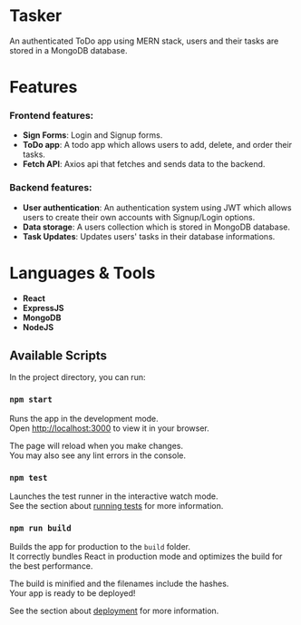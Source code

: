 # Tasker
An authenticated ToDo app using MERN stack, users and their tasks are stored in a MongoDB database.

# Features
### Frontend features:
* **Sign Forms**: Login and Signup forms.
* **ToDo app**: A todo app which allows users to add, delete, and order their tasks.
* **Fetch API**: Axios api that fetches and sends data to the backend.
### Backend features:
* **User authentication**: An authentication system using JWT which allows users to create their own accounts with Signup/Login options.
* **Data storage**: A users collection which is stored in MongoDB database.
* **Task Updates**: Updates users' tasks in their database informations.

# Languages & Tools

* **React**
* **ExpressJS**
* **MongoDB**
* **NodeJS**

## Available Scripts

In the project directory, you can run:

### `npm start`

Runs the app in the development mode.\
Open [http://localhost:3000](http://localhost:3000) to view it in your browser.

The page will reload when you make changes.\
You may also see any lint errors in the console.

### `npm test`

Launches the test runner in the interactive watch mode.\
See the section about [running tests](https://facebook.github.io/create-react-app/docs/running-tests) for more information.

### `npm run build`

Builds the app for production to the `build` folder.\
It correctly bundles React in production mode and optimizes the build for the best performance.

The build is minified and the filenames include the hashes.\
Your app is ready to be deployed!

See the section about [deployment](https://facebook.github.io/create-react-app/docs/deployment) for more information.

